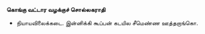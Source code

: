 **கொங்கு வட்டார வழக்குச் சொல்லகராதி**
- நியாயவிலைக்கடை. இன்னிக்கி கூப்பன் கடயில சீமெண்ண ஊத்தறாங்கொ.

